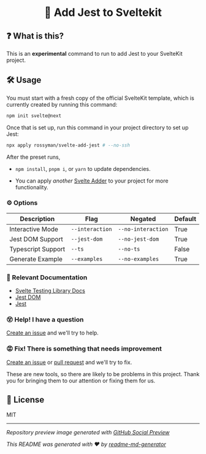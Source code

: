 <h1 align="center">🧪 Add Jest to Sveltekit</h1>

## ❓ What is this?

This is an **experimental** command to run to add Jest to your SvelteKit project.

## 🛠 Usage

You must start with a fresh copy of the official SvelteKit template, which is currently created by running this command:

```sh
npm init svelte@next
```

Once that is set up, run this command in your project directory to set up Jest:

```sh
npx apply rossyman/svelte-add-jest # --no-ssh
```

After the preset runs,

-   `npm install`, `pnpm i`, or `yarn` to update dependencies.

-   You can apply _another_ [Svelte Adder](https://github.com/svelte-add/svelte-adders) to your project for more functionality.

### ⚙️ Options

| Description        | Flag            | Negated            | Default |
| ------------------ | --------------- | ------------------ | ------- |
| Interactive Mode   | `--interaction` | `--no-interaction` | True    |
| Jest DOM Support   | `--jest-dom`    | `--no-jest-dom`    | True    |
| Typescript Support | `--ts`          | `--no-ts`          | False   |
| Generate Example   | `--examples`    | `--no-examples`    | True    |

### 📑 Relevant Documentation

-   [Svelte Testing Library Docs](https://testing-library.com/docs/svelte-testing-library/intro/)
-   [Jest DOM](https://github.com/testing-library/jest-dom#usage)
-   [Jest](https://jestjs.io)

### 😵 Help! I have a question

[Create an issue](https://github.com/svelte-add/jest/issues/new) and we'll try to help.

### 😡 Fix! There is something that needs improvement

[Create an issue](https://github.com/rossyman/svelte-add-jest/issues/new) or [pull request](https://github.com/rossyman/svelte-add-jest/pulls) and we'll try to fix.

These are new tools, so there are likely to be problems in this project. Thank you for bringing them to our attention or fixing them for us.

## 📄 License

MIT

---

_Repository preview image generated with [GitHub Social Preview](https://social-preview.pqt.dev)_

_This README was generated with ❤️ by [readme-md-generator](https://github.com/kefranabg/readme-md-generator)_
